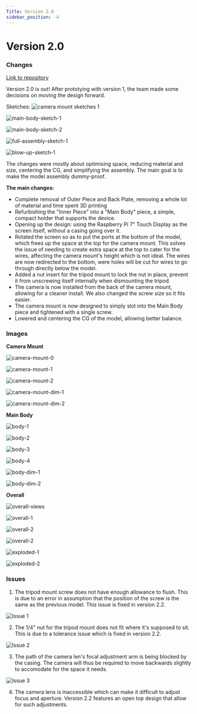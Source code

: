 ```yaml
---
Title: Version 2.0
sidebar_position: -4
---
```


# Version 2.0

### Changes

[Link to repository](https://github.com/screensavers-club/argos-childnode-case/tree/main/2.1)

Version 2.0 is out! After prototying with version 1, the team made some decisions on moving the design forward.

Sketches:
![camera mount sketches 1](../../../static/img/v2-1/camera-mount-sketch-1.jpg)

![main-body-sketch-1](../../../static/img/v2-1/main-body-sketch-1.jpg)

![main-body-sketch-2](../../../static/img/v2-1/main-body-sketch-2.jpg)

![full-assembly-sketch-1](../../../static/img/v2-1/full-assembly-sketch-1.jpg)

![blow-up-sketch-1](../../../static/img/v2-1/blow-up-sketch-1.jpg)

The changes were mostly about optimising space, reducing material and size, centering the CG, and simplifying the assembly. The main goal is to make the model assembly dummy-proof.

**The main changes:**

- Complete removal of Outer Piece and Back Plate, removing a whole lot of material and time spent 3D printing
- Refurbishing the "Inner Piece" into a "Main Body" piece, a simple, compact holder that supports the device.
- Opening up the design: using the Raspberry Pi 7" Touch Display as the screen itself, without a casing going over it.
- Rotated the screen so as to put the ports at the bottom of the model, which frees up the space at the top for the camera mount. This solves the issue of needing to create extra space at the top to cater for the wires, affecting the camera mount's height which is not ideal. The wires are now redirected to the bottom, were holes will be cut for wires to go through directly below the model.
- Added a nut insert for the tripod mount to lock the nut in place, prevent it from unscrewing itself internally when dismounting the tripod.
- The camera is now installed from the back of the camera mount, allowing for a cleaner install. We also changed the screw size so it fits easier.
- The camera mount is now designed to simply slot into the Main Body piece and tightened with a single screw.
- Lowered and centering the CG of the model, allowing better balance.

### Images

**Camera Mount**

![camera-mount-0](../../../static/img/v2-1/3-back.png)

![camera-mount-1](../../../static/img/v2-1/3-backangle.png)

![camera-mount-2](../../../static/img/v2-1/3-front.png)

![camera-mount-dim-1](../../../static/img/v2-1/5-frontdim.png)

![camera-mount-dim-2](../../../static/img/v2-1/5-topdim.png)

**Main Body**

![body-1](../../../static/img/v2-1/4-backtop.png)

![body-2](../../../static/img/v2-1/4-bottom.png)

![body-3](../../../static/img/v2-1/4-front.png)

![body-4](../../../static/img/v2-1/4-top.png)

![body-dim-1](../../../static/img/v2-1/6-frontdim.png)

![body-dim-2](../../../static/img/v2-1/6-sidedim.png)

**Overall**

![overall-views](../../../static/img/v2-1/0-overall.png)

![overall-1](../../../static/img/v2-1/1-angle.png)

![overall-2](../../../static/img/v2-1/1-back.png)

![overall-2](../../../static/img/v2-1/1-front.png)

![exploded-1](../../../static/img/v2-1/2-exploded.png)

![exploded-2](../../../static/img/v2-1/2-exploded-2.png)

### Issues

1. The tripod mount screw does not have enough allowance to flush. This is due to an error in assumption that the position of the screw is the same as the previous model. This issue is fixed in version 2.2.

![Issue 1](../../../static/img/v2-1/issues-1.jpg)

2. The 1/4" nut for the tripod mount does not fit where it's supposed to sit. This is due to a tolerance issue which is fixed in version 2.2.

![Issue 2](../../../static/img/v2-1/issues-2.jpg)

3. The path of the camera len's focal adjustment arm is being blocked by the casing. The camera will thus be required to move backwards slightly to accomodate for the space it needs.

![Issue 3](../../../static/img/v2-1/issues-3.jpg)

4. The camera lens is inaccessible which can make it difficult to adjust focus and aperture. Version 2.2 features an open top design that allow for such adjustments.
